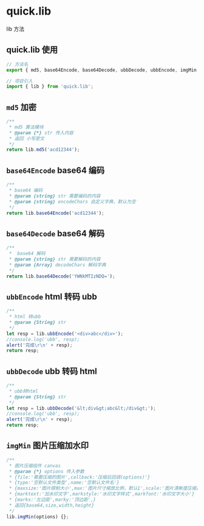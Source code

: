 # quick.lib

lib 方法

## quick.lib 使用

```js
// 方法名
export { md5, base64Encode, base64Decode, ubbDecode, ubbEncode, imgMin };

// 项目引入
import { lib } from 'quick.lib';
```

## `md5` 加密

<CodeRun dll="lib" editable>

```js
/**
 * md5 算法模块
 * @param {*} str 传入内容
 * 返回 小写密文
 */
return lib.md5('acd12344');
```

</CodeRun>

## `base64Encode` base64 编码

<CodeRun dll="lib" editable>

```js
/**
 * base64 编码
 * @param {string} str 需要编码的内容
 * @param {string} encodeChars 自定义字典，默认为空
 */
return lib.base64Encode('acd12344');
```

</CodeRun>

## `base64Decode` base64 解码

<CodeRun dll="lib" editable>

```js
/**
 *  base64 解码
 * @param {string} str 需要解码的内容
 * @param {Array} decodeChars 解码字典
 */
return lib.base64Decode('YWNkMTIzNDQ=');
```

</CodeRun>

## `ubbEncode` html 转码 ubb

<CodeRun dll="lib" ubb editable>

```js
/**
 * html 转ubb
 * @param {String} str
 */
let resp = lib.ubbEncode('<div>abc</div>');
//console.log('ubb', resp);
alert('完成\r\n' + resp);
return resp;
```

</CodeRun>

## `ubbDecode` ubb 转码 html

<CodeRun dll="lib" ubb editable>

```js
/**
 * ubb转html
 * @param {String} str
 */
let resp = lib.ubbDecode('&lt;div&gt;abc&lt;/div&gt;');
//console.log('ubb', resp);
alert('完成\r\n' + resp);
return resp;
```

</CodeRun>

## `imgMin` 图片压缩加水印

```js
/**
 * 图片压缩组件 canvas
 * @param {*} options 传入参数
 * {file:'需要压缩的图片',callback:'压缩后回调(options)'}
 * {type:'空默认文件类型',name:'空默认文件名'}
 * {maxsize:'图片限制大小',max:'图片尺寸缩放比例，默认1',scale:'图片清晰度压缩比例，默认1'}
 * {marktext:'加水印文字',markstyle:'水印文字样式',markfont:'水印文字大小'}
 * {markx:'左边距',marky:'顶边距',}
 * 返回{base64,size,width,height}
 */
lib.imgMin(options) {};
```
